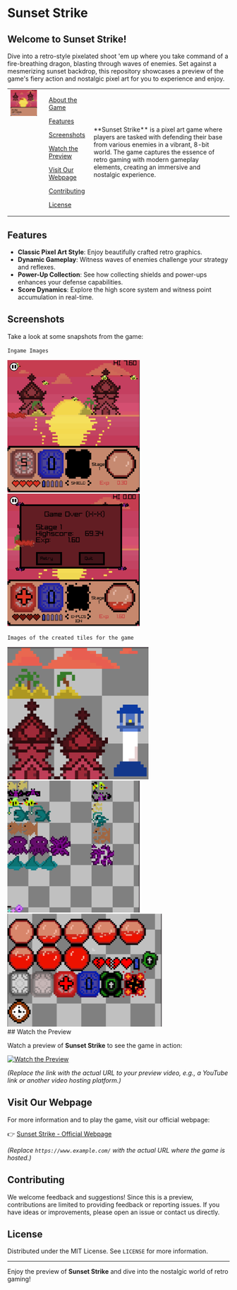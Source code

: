 # Sunset Strike

## Welcome to **Sunset Strike**!
Dive into a retro-style pixelated shoot 'em up where you take command of a fire-breathing dragon, blasting through waves of enemies. Set against a mesmerizing sunset backdrop, this repository showcases a preview of the game's fiery action and nostalgic pixel art for you to experience and enjoy.

<table style="margin: 0 auto;">
  <tr>
    <!-- Image on the left -->
    <td style="padding-right: 20px; vertical-align: top; text-align: center;">
      <img src="https://raw.githubusercontent.com/byakko9991/Sunset_Strike/main/Home_Screen.png" width="450" />
    </td>
    <td style="vertical-align: top; text-align: left;">
      <p><a href="#about-the-game">About the Game</a></p>
      <p><a href="#features">Features</a></p>
      <p><a href="#screenshots">Screenshots</a></p>
      <p><a href="#watch-the-preview">Watch the Preview</a></p>
      <p><a href="#visit-our-webpage">Visit Our Webpage</a></p>
      <p><a href="#contributing">Contributing</a></p>
      <p><a href="#license">License</a></p>
    </td>
    <td>
      <p>
        **Sunset Strike** is a pixel art game where players are tasked with defending their base from various enemies in a vibrant, 8-bit world. The game captures the essence of retro gaming with modern gameplay elements, creating an immersive and nostalgic experience.
      </p>
    </td>
  </tr>
</table>



## Features

- **Classic Pixel Art Style**: Enjoy beautifully crafted retro graphics.
- **Dynamic Gameplay**: Witness waves of enemies challenge your strategy and reflexes.
- **Power-Up Collection**: See how collecting shields and power-ups enhances your defense capabilities.
- **Score Dynamics**: Explore the high score system and witness point accumulation in real-time.

## Screenshots

Take a look at some snapshots from the game:

`Ingame Images`
<div>
<!--   <img src="https://raw.githubusercontent.com/byakko9991/Sunset_Strike/main/Home_Screen.png" width="300" /> -->
    <img src="https://raw.githubusercontent.com/byakko9991/Sunset_Strike/main/InGame.png" width="300" />
  <img src="https://raw.githubusercontent.com/byakko9991/Sunset_Strike/main/InGame4.png" width="300" />
</div>

`Images of the created tiles for the game`
  <div>
    <img src="https://raw.githubusercontent.com/byakko9991/Sunset_Strike/main/resources/MapTiles.png" width="320" />
<img src="https://raw.githubusercontent.com/byakko9991/Sunset_Strike/main/resources/MobTiles.png" width="300" />
                <img src="https://raw.githubusercontent.com/byakko9991/Sunset_Strike/main/resources/uiTiles.png" width="350" />

  </div>
## Watch the Preview

Watch a preview of **Sunset Strike** to see the game in action:

[![Watch the Preview](https://via.placeholder.com/600x400?text=Watch+the+Preview)](https://www.youtube.com/)

*(Replace the link with the actual URL to your preview video, e.g., a YouTube link or another video hosting platform.)*

## Visit Our Webpage

For more information and to play the game, visit our official webpage:

👉 [Sunset Strike - Official Webpage](https://www.example.com/)

*(Replace `https://www.example.com/` with the actual URL where the game is hosted.)*

## Contributing

We welcome feedback and suggestions! Since this is a preview, contributions are limited to providing feedback or reporting issues. If you have ideas or improvements, please open an issue or contact us directly.

## License

Distributed under the MIT License. See `LICENSE` for more information.

---

Enjoy the preview of **Sunset Strike** and dive into the nostalgic world of retro gaming!
